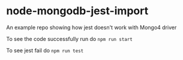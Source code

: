 # node-mongodb-jest-import
An example repo showing how jest doesn't work with Mongo4 driver

To see the code successfully run do `npm run start`

To see jest fail do `npm run test`

